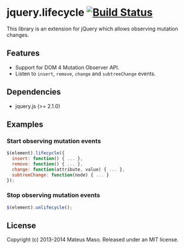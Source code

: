 jquery.lifecycle [![Build Status](https://travis-ci.org/mateusmaso/jquery.lifecycle.svg?branch=master)](https://travis-ci.org/mateusmaso/jquery.lifecycle)
================

This library is an extension for jQuery which allows observing mutation changes.

## Features

* Support for DOM 4 Mutation Observer API.
* Listen to ```insert```, ```remove```, ```change``` and ```subtreeChange``` events.

## Dependencies

* jquery.js (>= 2.1.0)

## Examples

### Start observing mutation events

```javascript
$(element).lifecycle({
  insert: function() { ... },
  remove: function() { ... },
  change: function(attribute, value) { ... },
  subtreeChange: function(node) { ... }
});
```

### Stop observing mutation events

```javascript
$(element).unlifecycle();
```

## License

Copyright (c) 2013-2014 Mateus Maso. Released under an MIT license.
